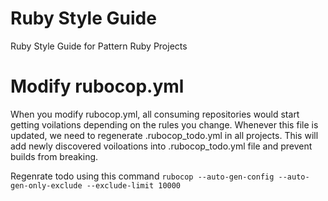 # Ruby Style Guide
Ruby Style Guide for Pattern Ruby Projects


# Modify rubocop.yml
When you modify rubocop.yml, all consuming repositories would start getting voilations depending on the rules you change. Whenever this file is updated, we need to regenerate .rubocop_todo.yml in all projects. This will add newly discovered voiloations into .rubocop_todo.yml file and prevent builds from breaking.

Regenrate todo using this command
`rubocop --auto-gen-config --auto-gen-only-exclude --exclude-limit 10000`

